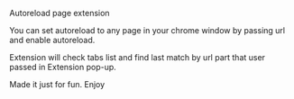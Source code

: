 Autoreload page extension

You can set autoreload to any page in your chrome window by passing url and enable autoreload. 

Extension will check tabs list and find last match by url part that user passed in Extension pop-up.

Made it just for fun. Enjoy
